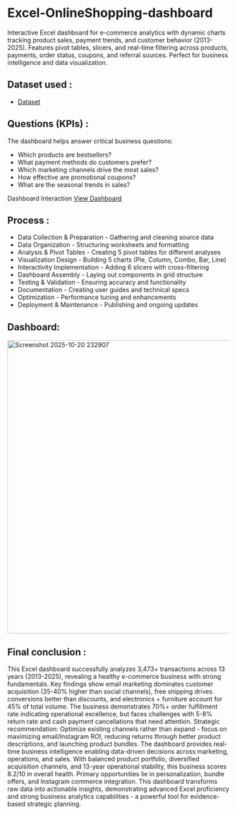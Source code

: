 # Excel-OnlineShopping-dashboard
Interactive Excel dashboard for e-commerce analytics with dynamic charts tracking product sales, payment trends, and customer behavior (2013-2025). Features pivot tables, slicers, and real-time filtering across products, payments, order status, coupons, and referral sources. Perfect for business intelligence and data visualization.

## Dataset used :
- <a href="https://github.com/pavankumarsiga088-max/Excel-OnlineShopping-dashboard/blob/main/Online-Store-Orders(Dashboard).xlsx">Dataset</a>

## Questions (KPIs) :
The dashboard helps answer critical business questions:

- Which products are bestsellers?
- What payment methods do customers prefer?
- Which marketing channels drive the most sales?
- How effective are promotional coupons?
- What are the seasonal trends in sales?

Dashboard Interaction <a href="https://github.com/pavankumarsiga088-max/Excel-OnlineShopping-dashboard/blob/main/Screenshot%202025-10-20%20232907.png">View Dashboard</a>

## Process :
- Data Collection & Preparation - Gathering and cleaning source data
- Data Organization - Structuring worksheets and formatting
- Analysis & Pivot Tables - Creating 5 pivot tables for different analyses
- Visualization Design - Building 5 charts (Pie, Column, Combo, Bar, Line)
- Interactivity Implementation - Adding 6 slicers with cross-filtering
- Dashboard Assembly - Laying out components in grid structure
- Testing & Validation - Ensuring accuracy and functionality
- Documentation - Creating user guides and technical specs
- Optimization - Performance tuning and enhancements
- Deployment & Maintenance - Publishing and ongoing updates
  
## Dashboard:
<img width="984" height="665" alt="Screenshot 2025-10-20 232907" src="https://github.com/user-attachments/assets/5d9d8a24-8484-48f5-b9a3-a92d5d26a76d" />

## Final conclusion :
This Excel dashboard successfully analyzes 3,473+ transactions across 13 years (2013-2025), revealing a healthy e-commerce business with strong fundamentals. Key findings show email marketing dominates customer acquisition (35-40% higher than social channels), free shipping drives conversions better than discounts, and electronics + furniture account for 45% of total volume. The business demonstrates 70%+ order fulfillment rate indicating operational excellence, but faces challenges with 5-8% return rate and cash payment cancellations that need attention. Strategic recommendation: Optimize existing channels rather than expand - focus on maximizing email/Instagram ROI, reducing returns through better product descriptions, and launching product bundles. The dashboard provides real-time business intelligence enabling data-driven decisions across marketing, operations, and sales. With balanced product portfolio, diversified acquisition channels, and 13-year operational stability, this business scores 8.2/10 in overall health. Primary opportunities lie in personalization, bundle offers, and Instagram commerce integration. This dashboard transforms raw data into actionable insights, demonstrating advanced Excel proficiency and strong business analytics capabilities - a powerful tool for evidence-based strategic planning.
